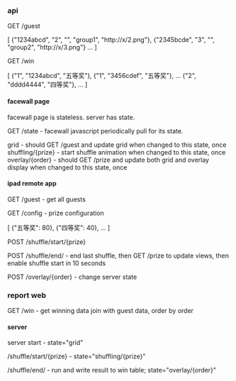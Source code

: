 ### api

  GET /guest

  [
    {"1234abcd", "2", "", "group1", "http://x/2.png"},
    {"2345bcde", "3", "", "group2", "http://x/3.png"}
    ...
  ]

  GET /win

  [
    {"1", "1234abcd", "五等奖"},
    {"1", "3456cdef", "五等奖"},
    ...
    {"2", "dddd4444", "四等奖"},
    ...
  ]


#### facewall page

facewall page is stateless. server has state.

  GET /state - facewall javascript periodically pull for its state.

  grid - should GET /guest and update grid when changed to this state, once
  shuffling/{prize} - start shuffle animation when changed to this state, once
  overlay/{order} - should GET /prize and update both grid and overlay display when changed to this state, once

#### ipad remote app

  GET /guest - get all guests

  GET /config - prize configuration

  [
    {"五等奖": 80},
    {"四等奖": 40},
    ...
  ]

  POST /shuffle/start/{prize}

  POST /shuffle/end/ - end last shuffle, then GET /prize to update views, then enable shuffle start in 10 seconds

  POST /overlay/{order} - change server state

### report web

  GET /win - get winning data join with guest data, order by order

#### server

  server start - state="grid"

  /shuffle/start/{prize} - state="shuffling/{prize}"

  /shuffle/end/ - run and write result to win table; state="overlay/{order}"

